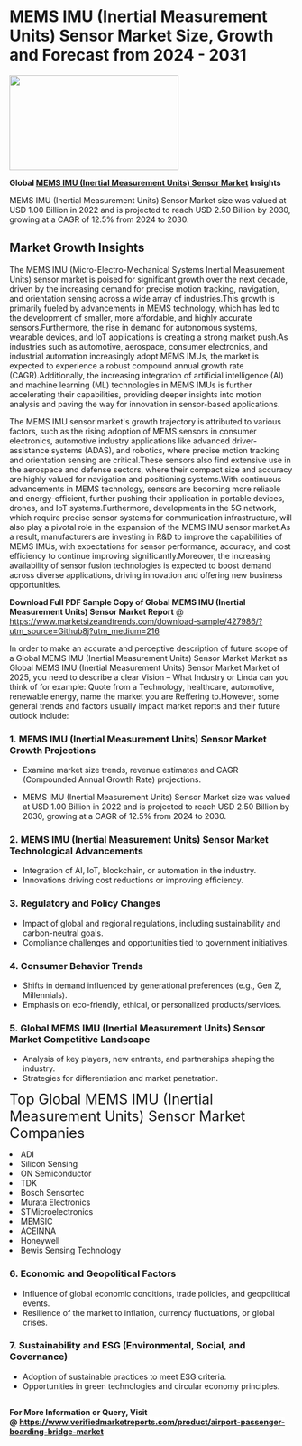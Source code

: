 <H1>MEMS IMU (Inertial Measurement Units) Sensor Market Size, Growth and Forecast from 2024 - 2031</H1><img class="aligncenter size-medium wp-image-584254" src="https://thirdeyenews.in/wp-content/uploads/2024/09/Global-Market-Research-300x168.jpeg" alt="" width="300" height="168" /><p><strong>Global&nbsp;<a href="https://www.marketsizeandtrends.com/download-sample/427986/?utm_source=Github8j?utm_medium=216">MEMS IMU (Inertial Measurement Units) Sensor Market</a> Insights</strong></p><p>MEMS IMU (Inertial Measurement Units) Sensor Market size was valued at USD 1.00 Billion in 2022 and is projected to reach USD 2.50 Billion by 2030, growing at a CAGR of 12.5% from 2024 to 2030.</p><p><h2>Market Growth Insights</h2> <p>The MEMS IMU (Micro-Electro-Mechanical Systems Inertial Measurement Units) sensor market is poised for significant growth over the next decade, driven by the increasing demand for precise motion tracking, navigation, and orientation sensing across a wide array of industries.This growth is primarily fueled by advancements in MEMS technology, which has led to the development of smaller, more affordable, and highly accurate sensors.Furthermore, the rise in demand for autonomous systems, wearable devices, and IoT applications is creating a strong market push.As industries such as automotive, aerospace, consumer electronics, and industrial automation increasingly adopt MEMS IMUs, the market is expected to experience a robust compound annual growth rate (CAGR).Additionally, the increasing integration of artificial intelligence (AI) and machine learning (ML) technologies in MEMS IMUs is further accelerating their capabilities, providing deeper insights into motion analysis and paving the way for innovation in sensor-based applications.</p> <p>The MEMS IMU sensor market's growth trajectory is attributed to various factors, such as the rising adoption of MEMS sensors in consumer electronics, automotive industry applications like advanced driver-assistance systems (ADAS), and robotics, where precise motion tracking and orientation sensing are critical.These sensors also find extensive use in the aerospace and defense sectors, where their compact size and accuracy are highly valued for navigation and positioning systems.With continuous advancements in MEMS technology, sensors are becoming more reliable and energy-efficient, further pushing their application in portable devices, drones, and IoT systems.Furthermore, developments in the 5G network, which require precise sensor systems for communication infrastructure, will also play a pivotal role in the expansion of the MEMS IMU sensor market.As a result, manufacturers are investing in R&D to improve the capabilities of MEMS IMUs, with expectations for sensor performance, accuracy, and cost efficiency to continue improving significantly.Moreover, the increasing availability of sensor fusion technologies is expected to boost demand across diverse applications, driving innovation and offering new business opportunities.<p><span class=""><strong>Download Full PDF Sample Copy of Global MEMS IMU (Inertial Measurement Units) Sensor Market Report</strong> @ <a href="https://www.marketsizeandtrends.com/download-sample/427986/?utm_source=Github8j?utm_medium=216" target="_blank">https://www.marketsizeandtrends.com/download-sample/427986/?utm_source=Github8j?utm_medium=216</a></span></p><p>In order to make an accurate and perceptive description of future scope of a Global&nbsp;MEMS IMU (Inertial Measurement Units) Sensor Market Market as Global&nbsp;MEMS IMU (Inertial Measurement Units) Sensor Market Market of 2025, you need to describe a clear Vision &ndash; What Industry or Linda can you think of for example: Quote from a Technology, healthcare, automotive, renewable energy, name the market you are Reffering to.However, some general trends and factors usually impact market reports and their future outlook include:</p><h3>1.&nbsp;<strong>MEMS IMU (Inertial Measurement Units) Sensor Market Growth Projections</strong></h3><ul><li>Examine market size trends, revenue estimates and CAGR (Compounded Annual Growth Rate) projections.</li><li><p>MEMS IMU (Inertial Measurement Units) Sensor Market size was valued at USD 1.00 Billion in 2022 and is projected to reach USD 2.50 Billion by 2030, growing at a CAGR of 12.5% from 2024 to 2030.</p></li></ul><h3>2.&nbsp;<strong>MEMS IMU (Inertial Measurement Units) Sensor Market Technological Advancements</strong></h3><ul><li>Integration of AI, IoT, blockchain, or automation in the industry.</li><li>Innovations driving cost reductions or improving efficiency.</li></ul><h3>3.&nbsp;<strong>Regulatory and Policy Changes</strong></h3><ul><li>Impact of global and regional regulations, including sustainability and carbon-neutral goals.</li><li>Compliance challenges and opportunities tied to government initiatives.</li></ul><h3>4.&nbsp;<strong>Consumer Behavior Trends</strong></h3><ul><li>Shifts in demand influenced by generational preferences (e.g., Gen Z, Millennials).</li><li>Emphasis on eco-friendly, ethical, or personalized products/services.</li></ul><h3>5.&nbsp;<strong>Global MEMS IMU (Inertial Measurement Units) Sensor Market Competitive Landscape</strong></h3><ul><li>Analysis of key players, new entrants, and partnerships shaping the industry.</li><li>Strategies for differentiation and market penetration.</li></ul><p data-pm-slice="1 1 []"><span style="color: inherit; font-family: inherit; font-size: 25px;">Top Global MEMS IMU (Inertial Measurement Units) Sensor Market Companies</span></p><div class="" data-test-id=""><p><li>ADI</li><li> Silicon Sensing</li><li> ON Semiconductor</li><li> TDK</li><li> Bosch Sensortec</li><li> Murata Electronics</li><li> STMicroelectronics</li><li> MEMSIC</li><li> ACEINNA</li><li> Honeywell</li><li> Bewis Sensing Technology</li></p></div><h3>6.&nbsp;<strong>Economic and Geopolitical Factors</strong></h3><ul><li>Influence of global economic conditions, trade policies, and geopolitical events.</li><li>Resilience of the market to inflation, currency fluctuations, or global crises.</li></ul><h3>7.&nbsp;<strong>Sustainability and ESG (Environmental, Social, and Governance)</strong></h3><ul><li>Adoption of sustainable practices to meet ESG criteria.</li><li>Opportunities in green technologies and circular economy principles.</li></ul><h2><strong style="font-size: 14px;">For More Information or Query, Visit @&nbsp;</strong><a style="background-color: #ffffff; font-size: 14px;" href="https://www.marketsizeandtrends.com/report/mems-imu-inertial-measurement-units-sensor-market/" target="_blank">https://www.verifiedmarketreports.com/product/airport-passenger-boarding-bridge-market</a></h2>